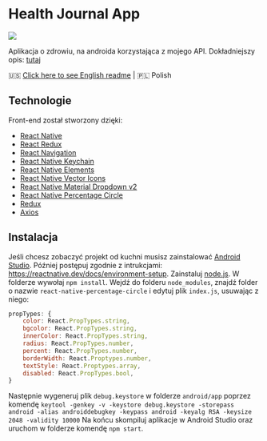 # Health Journal App
<img src="https://raw.githubusercontent.com/Patryk404/Health_Journal/master/images/logo.png">

Aplikacja o zdrowiu, na androida korzystająca z mojego API.
Dokładniejszy opis: <a href="https://github.com/Patryk404/Health_Journal/blob/master/README_PL.md">tutaj</a>

🇺🇸 <a  href="https://github.com/Patryk404/Health_Journal/blob/master/Health_Journal-Frontend/README.md">Click here to see English readme</a> | 🇵🇱 Polish
## Technologie 
Front-end został stworzony dzięki: 
* <a href="https://reactnative.dev/">React Native</a>
* <a href="https://react-redux.js.org/">React Redux</a>
* <a href="https://reactnavigation.org/">React Navigation</a>
* <a href="https://github.com/oblador/react-native-keychain">React Native Keychain</a>
* <a href="https://reactnativeelements.com/">React Native Elements</a>
* <a href="https://github.com/oblador/react-native-vector-icons">React Native Vector Icons</a>
* <a href="https://www.npmjs.com/package/react-native-material-dropdown-v2">React Native Material Dropdown v2</a>
* <a href="https://www.npmjs.com/package/react-native-percentage-circle">React Native Percentage Circle</a>
* <a href="https://redux.js.org/">Redux</a>
* <a href="https://github.com/axios/axios">Axios</a>
## Instalacja
Jeśli chcesz zobaczyć projekt od kuchni musisz zainstalować <a href="https://developer.android.com/studio">Android Studio</a>. 
Później postępuj zgodnie z intrukcjami:  https://reactnative.dev/docs/environment-setup.
Zainstaluj <a href="https://nodejs.org/en/">node.js</a>.
W folderze wywołaj `npm install`.
Wejdź do folderu `node_modules`, znajdź folder o nazwie `react-native-percentage-circle` i edytuj plik `index.js`, usuwając z niego:
```JavaScript
propTypes: {
	color: React.PropTypes.string,
	bgcolor: React.PropTypes.string,
	innerColor: React.PropTypes.string,
	radius: React.PropTypes.number,
	percent: React.PropTypes.number,
	borderWidth: React.Proptypes.number,
	textStyle: React.Proptypes.array,
	disabled: React.PropTypes.bool,
}
```
Następnie wygeneruj plik `debug.keystore` w folderze `android/app` poprzez komendę `keytool -genkey -v -keystore debug.keystore -storepass android -alias androiddebugkey -keypass android -keyalg RSA -keysize 2048 -validity 10000`
Na końcu skompiluj aplikacje w Android Studio oraz uruchom w folderze komendę `npm start`.